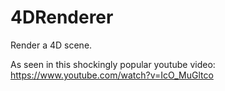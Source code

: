 # 4DRenderer
Render a 4D scene.

As seen in this shockingly popular youtube video: https://www.youtube.com/watch?v=IcO_MuGltco
